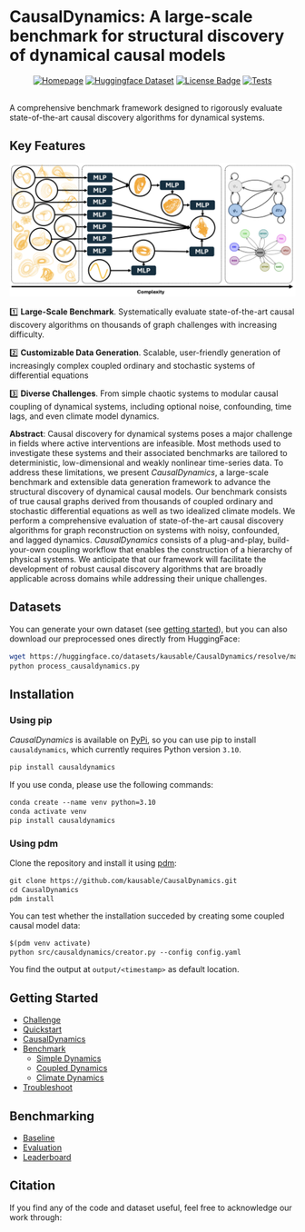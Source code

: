 # CausalDynamics: A large-scale benchmark for structural discovery of dynamical causal models


<div align="center">
<a href="http://kausable.github.io/CausalDynamics"><img src="https://img.shields.io/badge/View-Documentation-blue?style=for-the-badge)" alt="Homepage"/></a>
  <!-- <a href="<ADD_LINK>"><img src="https://img.shields.io/badge/ArXiV-2402.00712-b31b1b.svg" alt="arXiv"/></a> -->
<a href="https://huggingface.co/datasets/kausable/CausalDynamics"><img src="https://img.shields.io/badge/Dataset-HuggingFace-ffd21e" alt="Huggingface Dataset"/></a>
<a href="https://github.com/kausable/CausalDynamics/blob/main/LICENSE.txt"><img src="https://img.shields.io/badge/License-MIT-green" alt="License Badge"/></a>
<a href="https://github.com/kausable/CausalDynamics/actions/workflows/run-tests.yml"><img src="https://github.com/kausable/CausalDynamics/workflows/Run%20Tests/badge.svg" alt="Tests"/></a>
</div>
</br>

A comprehensive benchmark framework designed to rigorously evaluate state-of-the-art causal discovery algorithms for dynamical systems.

## Key Features
![Overview of CausalDynamics](docs/causaldynamics_overview.png)


1️⃣ **Large-Scale Benchmark**. Systematically evaluate state-of-the-art causal discovery algorithms on thousands of graph challenges with increasing difficulty. 

2️⃣ **Customizable Data Generation**. Scalable, user-friendly generation of increasingly complex coupled ordinary and stochastic systems of differential equations

3️⃣ **Diverse Challenges**. From simple chaotic systems to modular causal coupling of dynamical systems, including optional noise, confounding, time lags, and even climate model dynamics.

**Abstract**: Causal discovery for dynamical systems poses a major challenge in fields where active interventions are infeasible. Most methods used to investigate these systems and their associated benchmarks are tailored to deterministic, low-dimensional and weakly nonlinear time-series data. To address these limitations, we present *CausalDynamics*, a large-scale benchmark and extensible data generation framework to advance the structural discovery of dynamical causal models. Our benchmark consists of true causal graphs derived from thousands of coupled ordinary and stochastic differential equations as well as two idealized climate models. We perform a comprehensive evaluation of state-of-the-art causal discovery algorithms for graph reconstruction on systems with noisy, confounded, and lagged dynamics. *CausalDynamics* consists of a plug-and-play, build-your-own coupling workflow that enables the construction of a hierarchy of physical systems. We anticipate that our framework will facilitate the development of robust causal discovery algorithms that are broadly applicable across domains while addressing their unique challenges. 

## Datasets
You can generate your own dataset (see [getting started](#getting-started)), but you can also download our preprocessed ones directly from HuggingFace:
```bash
wget https://huggingface.co/datasets/kausable/CausalDynamics/resolve/main/process_causaldynamics.py
python process_causaldynamics.py
```

## Installation
### Using pip

*CausalDynamics* is available on [PyPi](https://pypi.org/project/causaldynamics/), so you can use pip to install `causaldynamics`, which currently requires Python version `3.10`.

```bash
pip install causaldynamics
```

If you use conda, please use the following commands: 
```shell
conda create --name venv python=3.10
conda activate venv
pip install causaldynamics
```

### Using pdm
Clone the repository and install it using [pdm](https://pdm-project.org/en/latest/): 

```shell
git clone https://github.com/kausable/CausalDynamics.git
cd CausalDynamics
pdm install
```

You can test whether the installation succeded by creating some coupled causal model data:

```shell
$(pdm venv activate)
python src/causaldynamics/creator.py --config config.yaml
```

You find the output at `output/<timestamp>` as default location.


## Getting Started

- [Challenge](https://kausable.github.io/CausalDynamics/challenge.html)
- [Quickstart](https://kausable.github.io/CausalDynamics/notebooks/quickstart.html)
- [CausalDynamics](https://kausable.github.io/CausalDynamics/notebooks/causaldynamics.html)
- [Benchmark](https://kausable.github.io/CausalDynamics/benchmark.html)
    - [Simple Dynamics](https://kausable.github.io/CausalDynamics/notebooks/simple_causal_models.html)
    - [Coupled Dynamics](https://kausable.github.io/CausalDynamics/notebooks/coupled_causal_models.html)
    - [Climate Dynamics](https://kausable.github.io/CausalDynamics/notebooks/climate_causal_models.html)
- [Troubleshoot](https://kausable.github.io/CausalDynamics/troubleshoot.html)

## Benchmarking
- [Baseline](https://kausable.github.io/CausalDynamics/baseline.html)
- [Evaluation](https://kausable.github.io/CausalDynamics/notebooks/eval_pipeline.html)
- [Leaderboard](https://kausable.github.io/CausalDynamics/leaderboard.html)

## Citation
If you find any of the code and dataset useful, feel free to acknowledge our work through:
